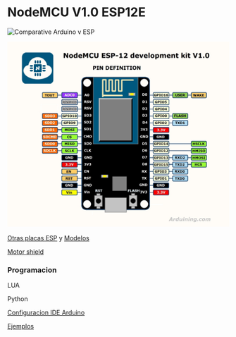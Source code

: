 # NodeMCU V1.0 ESP12E

![Comparative Arduino v ESP](https://2.bp.blogspot.com/-Js5R1VD3l94/WQTRs_RBEjI/AAAAAAAABBc/NFAuPCivCG0bbMW8fqHl45g6_30ct16WgCLcB/s1600/Comparativa%2BESP32%2Bvs%2BArduino.JPG)


![ESP12E](./images/ESP12E.jpg)

[Otras placas ESP](https://frightanic.com/iot/comparison-of-esp8266-nodemcu-development-boards/) y [Modelos](https://blog.squix.org/2015/03/esp8266-module-comparison-esp-01-esp-05.html)


[Motor shield](./MotorShield.md)

### Programacion

LUA

Python

[Configuracion IDE Arduino](./ConfiguracionIDE.md)

[Ejemplos](./Ejemplos.md)
